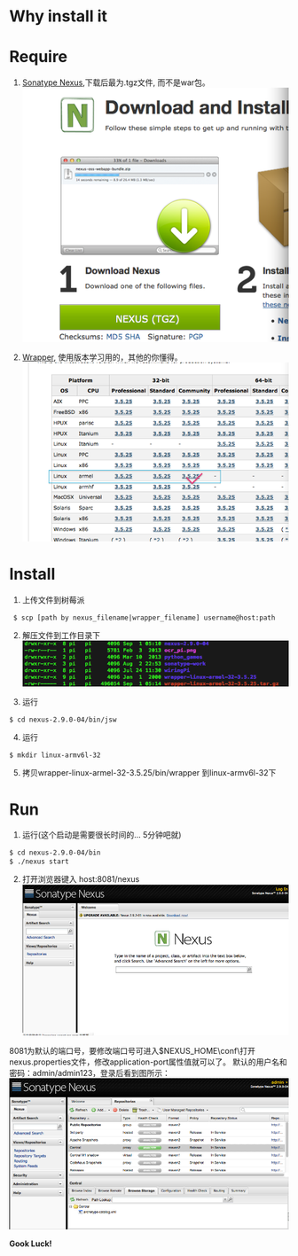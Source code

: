 # Why install it


# Require
1. [Sonatype Nexus](http://www.sonatype.org/nexus/go),下载后最为.tgz文件, 而不是war包。
![Sonatype Nexus Download](images/sonatype_nexus_download.png)
   
2. [Wrapper](http://wrapper.tanukisoftware.com/doc/english/download.jsp), 使用版本学习用的，其他的你懂得。
![Wrapper Download](images/wrapper_download.png)

# Install
1. 上传文件到树莓派
```
 $ scp [path by nexus_filename|wrapper_filename] username@host:path
```

2. 解压文件到工作目录下
	<br>![Dir](images/sonatype_dir.png)

3. 运行
```
$ cd nexus-2.9.0-04/bin/jsw
```

4. 运行
```
$ mkdir linux-armv6l-32
```

5. 拷贝wrapper-linux-armel-32-3.5.25/bin/wrapper 到linux-armv6l-32下

# Run
1. 运行(这个启动是需要很长时间的... 5分钟吧就)
```
$ cd nexus-2.9.0-04/bin
$ ./nexus start
```

2. 打开浏览器键入 host:8081/nexus
![Start](images/sonatype_start.png)

8081为默认的端口号，要修改端口号可进入$NEXUS_HOME\conf\打开nexus.properties文件，修改application-port属性值就可以了。
默认的用户名和密码：admin/admin123，登录后看到图所示：
![Login](images/sonatype_login.png)

**Gook Luck!**
